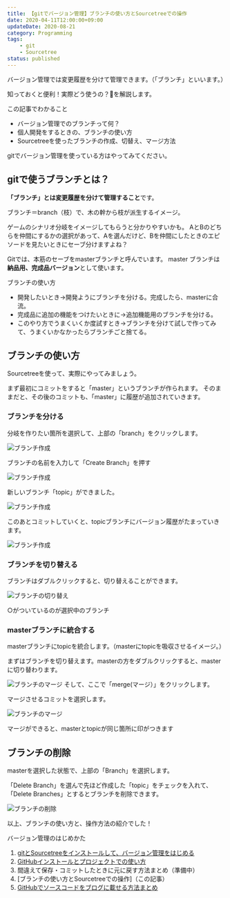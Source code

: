```yaml
---
title: 【gitでバージョン管理】ブランチの使い方とSourcetreeでの操作
date: 2020-04-11T12:00:00+09:00
updateDate: 2020-08-21
category: Programming
tags:
    - git
    - Sourcetree
status: published
---
```


 バージョン管理では変更履歴を分けて管理できます。（「ブランチ」といいます。）

 知っておくと便利！実際どう使うの？🤔を解説します。

<div class="border-box">
<span>この記事でわかること<span>

* バージョン管理でのブランチって何？
* 個人開発をするときの、ブランチの使い方
* Sourcetreeを使ったブランチの作成、切替え、マージ方法

</div>

gitでバージョン管理を使っている方はやってみてください。

## gitで使うブランチとは？

**「ブランチ」とは変更履歴を分けて管理すること**です。

ブランチ＝branch（枝）で、木の幹から枝が派生するイメージ。

ゲームのシナリオ分岐をイメージしてもらうと分かりやすいかも。
AとBのどちらを仲間にするかの選択があって、Aを選んだけど、Bを仲間にしたときのエピソードを見たいときにセーブ分けますよね？

Gitでは、本筋のセーブをmasterブランチと呼んでいます。
master ブランチは**納品用、完成品バージョン**として使います。

<div class="border-box">
<span>ブランチの使い方</span>

* 開発したいとき→開発ようにブランチを分ける。完成したら、masterに合流。
* 完成品に追加の機能をつけたいときに→追加機能用のブランチを分ける。
* このやり方でうまくいくか度試すとき→ブランチを分けて試しで作ってみて、うまくいかなかったらブランチごと捨てる。
</div>

## ブランチの使い方

Sourcetreeを使って、実際にやってみましょう。

まず最初にコミットをすると「master」というブランチが作られます。
そのままだと、その後のコミットも、「master」に履歴が追加されていきます。

### ブランチを分ける

分岐を作りたい箇所を選択して、上部の「branch」をクリックします。

![ブランチ作成](ss-sourcetree-branch-01.jpg)

ブランチの名前を入力して「Create Branch」を押す

![ブランチ作成](ss-sourcetree-branch-02.jpg)

新しいブランチ「topic」ができました。

![ブランチ作成](ss-sourcetree-branch-03.jpg)

このあとコミットしていくと、topicブランチにバージョン履歴がたまっていきます。

![ブランチ作成](ss-sourcetree-branch-05.jpg)

### ブランチを切り替える

ブランチはダブルクリックすると、切り替えることができます。


![ブランチの切り替え](ss-sourcetree-branch-04.jpg)

○がついているのが選択中のブランチ

### masterブランチに統合する

masterブランチにtopicを統合します。（masterにtopicを吸収させるイメージ。）

まずはブランチを切り替えます。masterの方をダブルクリックすると、masterに切り替わります。

![ブランチのマージ](ss-sourcetree-branch-06-1.jpg)
そして、ここで「merge(マージ）」をクリックします。

 マージさせるコミットを選択します。

![ブランチのマージ](ss-sourcetree-branch-08.jpg)

マージができると、masterとtopicが同じ箇所に印がつきます

## ブランチの削除

masterを選択した状態で、上部の「Branch」を選択します。

「Delete Branch」を選んで先ほど作成した「topic」をチェックを入れて、「Delete Branches」とするとブランチを削除できます。

![ブランチの削除](ss-sourcetree-branch-09.jpg)

以上、ブランチの使い方と、操作方法の紹介でした！


<div class="related-posts">
    <span>バージョン管理のはじめかた</span>

1. [gitとSourcetreeをインストールして、バージョン管理をはじめる](/install-sourcetree/)
2. [GitHubインストールとプロジェクトでの使い方](/git-install/)
3. 間違えて保存・コミットしたときに元に戻す方法まとめ（準備中）
4. [ブランチの使い方とSourcetreeでの操作]（この記事）
5. [GitHubでソースコードをブログに載せる方法まとめ](/github-gist-wordpress/)

</div>
